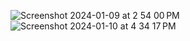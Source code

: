![Screenshot 2024-01-09 at 2 54 00 PM](https://github.com/sudo-self/two-scoops/assets/119916323/bc681530-f246-44c2-921e-95388a3e8b24)
![Screenshot 2024-01-10 at 4 34 17 PM](https://github.com/sudo-self/two-scoops/assets/119916323/3ac59c41-e680-4d8c-a821-588f9a0b7071)
